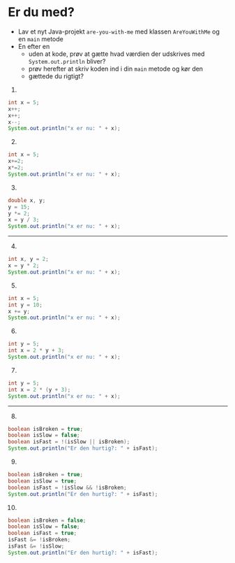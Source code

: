 # Er du med?

- Lav et nyt Java-projekt `are-you-with-me` med klassen `AreYouWithMe` og en `main` metode
- En efter en
    - uden at kode, prøv at gætte hvad værdien der udskrives med `System.out.println` bliver?
    - prøv herefter at skriv koden ind i din `main` metode og kør den
    - gættede du rigtigt?

1. 
```java
int x = 5;
x++;
x++;
x--;
System.out.println("x er nu: " + x);
```
2.
```java
int x = 5;
x+=2;
x*=2;
System.out.println("x er nu: " + x);
```

3.
```java
double x, y;
y = 15;
y *= 2;
x = y / 3;
System.out.println("x er nu: " + x);
```

---
4.
```java
int x, y = 2;
x = y * 2;
System.out.println("x er nu: " + x);
```

5.
```java
int x = 5;
int y = 10;
x += y;
System.out.println("x er nu: " + x);
```

6.
```java
int y = 5;
int x = 2 * y + 3;
System.out.println("x er nu: " + x);
```

7.
```java
int y = 5;
int x = 2 * (y + 3);
System.out.println("x er nu: " + x);
```

---
8.
```java
boolean isBroken = true;
boolean isSlow = false;
boolean isFast = !(isSlow || isBroken);
System.out.println("Er den hurtig?: " + isFast);
```

9.
```java
boolean isBroken = true;
boolean isSlow = true;
boolean isFast = !isSlow && !isBroken;
System.out.println("Er den hurtig?: " + isFast);
```

10.
```java
boolean isBroken = false;
boolean isSlow = false;
boolean isFast = true;
isFast &= !isBroken;
isFast &= !isSlow;
System.out.println("Er den hurtig?: " + isFast);
```